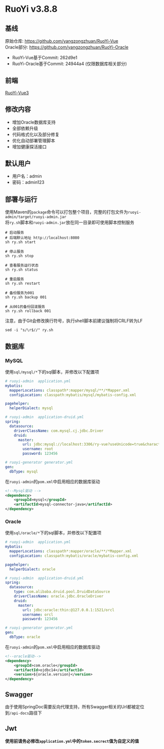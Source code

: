 # RuoYi v3.8.8

## 基线

原始仓库: https://github.com/yangzongzhuan/RuoYi-Vue  
Oracle部分: https://github.com/yangzongzhuan/RuoYi-Oracle

- RuoYi-Vue基于Commit: 262d9e1
- RuoYi-Oracle基于Commit: 24944a4 (仅限数据库相关部分)

## 前端

[RuoYi-Vue3](https://github.com/XFY9326/RuoYi-Vue3)

## 修改内容

- 增加Oracle数据库支持
- 全部依赖升级
- 代码格式化以及部分修复
- 优化自动部署管理脚本
- 增加健康探活接口

## 默认用户

- 用户名：admin
- 密码：admin123

## 部署与运行

使用Maven的`package`命令可以打包整个项目，完整的打包文件为`ruoyi-admin/target/ruoyi-admin.jar`  
将`ry.sh`脚本和`ruoyi-admin.jar`放在同一目录即可使用脚本控制服务

```shell
# 启动服务
# 后端默认地址 http://localhost:8080
sh ry.sh start

# 停止服务
sh ry.sh stop

# 查看服务运行状态
sh ry.sh status

# 重启服务
sh ry.sh restart

# 备份服务为001
sh ry.sh backup 001

# 从001的备份回滚服务
sh ry.sh rollback 001
```

注意，由于Git会修改换行符号，执行shell脚本前建议强制将CRLF转为LF

```shell
sed -i "s/\r$//" ry.sh
```

## 数据库

### MySQL

使用`sql/mysql/*`下的sql脚本，并修改以下配置项

```yml
# ruoyi-admin  application.yml
mybatis:
  mapperLocations: classpath*:mapper/mysql/**/*Mapper.xml
  configLocation: classpath:mybatis/mysql/mybatis-config.xml

pagehelper:
  helperDialect: mysql

# ruoyi-admin  application-druid.yml
spring:
  datasource:
    driverClassName: com.mysql.cj.jdbc.Driver
    druid:
      master:
        url: jdbc:mysql://localhost:3306/ry-vue?useUnicode=true&characterEncoding=utf8&zeroDateTimeBehavior=convertToNull&useSSL=true&serverTimezone=GMT%2B8
        username: root
        password: 123456

# ruoyi-generator generator.yml
gen:
  dbType: mysql
```

在`ruoyi-admin`的`pom.xml`中启用相应的数据库驱动

```xml
<!--Mysql驱动 -->
<dependency>
    <groupId>mysql</groupId>
    <artifactId>mysql-connector-java</artifactId>
</dependency>
```

### Oracle

使用`sql/oracle/*`下的sql脚本，并修改以下配置项

```yml
# ruoyi-admin  application.yml
mybatis:
  mapperLocations: classpath*:mapper/oracle/**/*Mapper.xml
  configLocation: classpath:mybatis/oracle/mybatis-config.xml

pagehelper:
  helperDialect: oracle

# ruoyi-admin  application-druid.yml
spring:
  datasource:
    type: com.alibaba.druid.pool.DruidDataSource
    driverClassName: oracle.jdbc.OracleDriver
    druid:
      master:
        url: jdbc:oracle:thin:@127.0.0.1:1521/orcl
        username: orcl
        password: 123456

# ruoyi-generator generator.yml
gen:
  dbType: oracle
```

在`ruoyi-admin`的`pom.xml`中启用相应的数据库驱动

```xml
<!--oracle驱动-->
<dependency>
    <groupId>com.oracle</groupId>
    <artifactId>ojdbc14</artifactId>
    <version>${oracle.version}</version>
</dependency>
```

## Swagger

由于使用SpringDoc需要反向代理支持，所有Swagger相关的Url都被定位到`/api-docs`路径下

## Jwt

**使用前请务必修改`application.yml`中的`token.secrect`值为自定义的值**
